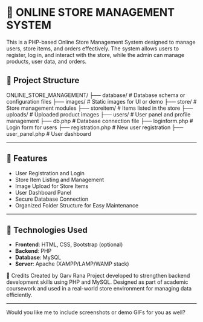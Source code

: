 # 🛒 ONLINE STORE MANAGEMENT SYSTEM

This is a PHP-based Online Store Management System designed to manage users, store items, and orders effectively. The system allows users to register, log in, and interact with the store, while the admin can manage products, user data, and orders.

## 📁 Project Structure


ONLINE_STORE_MANAGEMENT/
├── database/ # Database schema or configuration files
├── images/ # Static images for UI or demo
├── store/ # Store management modules
├── storeitem/ # Items listed in the store
├── uploads/ # Uploaded product images
├── users/ # User panel and profile management
├── db.php # Database connection file
├── loginform.php # Login form for users
├── registration.php # New user registration
├── user_panel.php # User dashboard


---

## 🚀 Features

- User Registration and Login
- Store Item Listing and Management
- Image Upload for Store Items
- User Dashboard Panel
- Secure Database Connection
- Organized Folder Structure for Easy Maintenance

---

## 🔧 Technologies Used

- **Frontend**: HTML, CSS, Bootstrap (optional)
- **Backend**: PHP
- **Database**: MySQL
- **Server**: Apache (XAMPP/LAMP/WAMP stack)

🙌 Credits
Created by Garv Rana
Project developed to strengthen backend development skills using PHP and MySQL.
Designed as part of academic coursework and used in a real-world store environment for managing data efficiently.

---

Would you like me to include screenshots or demo GIFs for you as well?
